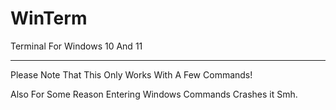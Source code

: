 # WinTerm
Terminal For Windows 10 And 11


----------------------------------------------
Please Note That This Only Works With A Few Commands!

Also For Some Reason Entering Windows Commands Crashes it Smh.
